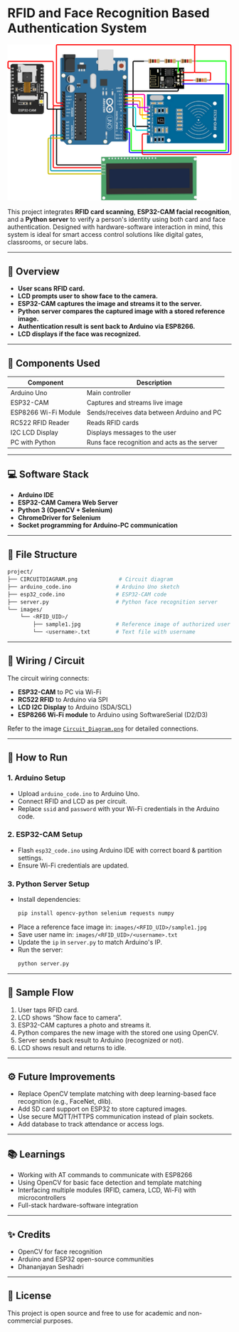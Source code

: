 # RFID and Face Recognition Based Authentication System

![System Circuit](./Circuit_Diagram.png)

This project integrates **RFID card scanning**, **ESP32-CAM facial recognition**, and a **Python server** to verify a person's identity using both card and face authentication. Designed with hardware-software interaction in mind, this system is ideal for smart access control solutions like digital gates, classrooms, or secure labs.

---

## 🧠 Overview

- **User scans RFID card.**
- **LCD prompts user to show face to the camera.**
- **ESP32-CAM captures the image and streams it to the server.**
- **Python server compares the captured image with a stored reference image.**
- **Authentication result is sent back to Arduino via ESP8266.**
- **LCD displays if the face was recognized.**

---

## 🔧 Components Used

| Component         | Description                      |
|------------------|----------------------------------|
| Arduino Uno       | Main controller                  |
| ESP32-CAM         | Captures and streams live image  |
| ESP8266 Wi-Fi Module | Sends/receives data between Arduino and PC |
| RC522 RFID Reader | Reads RFID cards                 |
| I2C LCD Display   | Displays messages to the user    |
| PC with Python    | Runs face recognition and acts as the server |

---

## 💻 Software Stack

- **Arduino IDE**
- **ESP32-CAM Camera Web Server**
- **Python 3 (OpenCV + Selenium)**
- **ChromeDriver for Selenium**
- **Socket programming for Arduino-PC communication**

---

## 📁 File Structure

```bash
project/
├── CIRCUITDIAGRAM.png             # Circuit diagram
├── arduino_code.ino              # Arduino Uno sketch
├── esp32_code.ino                # ESP32-CAM code
├── server.py                     # Python face recognition server
└── images/
    └── <RFID_UID>/
        ├── sample1.jpg           # Reference image of authorized user
        └── <username>.txt        # Text file with username
```

---

## 🔌 Wiring / Circuit

The circuit wiring connects:

- **ESP32-CAM** to PC via Wi-Fi  
- **RC522 RFID** to Arduino via SPI  
- **LCD I2C Display** to Arduino (SDA/SCL)  
- **ESP8266 Wi-Fi module** to Arduino using SoftwareSerial (D2/D3)  

Refer to the image [`Circuit_Diagram.png`](./Circuit_Diagram.png) for detailed connections.

---

## 🚀 How to Run

### 1. Arduino Setup
- Upload `arduino_code.ino` to Arduino Uno.
- Connect RFID and LCD as per circuit.
- Replace `ssid` and `password` with your Wi-Fi credentials in the Arduino code.

### 2. ESP32-CAM Setup
- Flash `esp32_code.ino` using Arduino IDE with correct board & partition settings.
- Ensure Wi-Fi credentials are updated.

### 3. Python Server Setup
- Install dependencies:
  ```bash
  pip install opencv-python selenium requests numpy
  ```
- Place a reference face image in: `images/<RFID_UID>/sample1.jpg`
- Save user name in: `images/<RFID_UID>/<username>.txt`
- Update the `ip` in `server.py` to match Arduino's IP.
- Run the server:
  ```bash
  python server.py
  ```

---

## 🧪 Sample Flow

1. User taps RFID card.
2. LCD shows “Show face to camera”.
3. ESP32-CAM captures a photo and streams it.
4. Python compares the new image with the stored one using OpenCV.
5. Server sends back result to Arduino (recognized or not).
6. LCD shows result and returns to idle.

---

## ⚙️ Future Improvements

- Replace OpenCV template matching with deep learning-based face recognition (e.g., FaceNet, dlib).
- Add SD card support on ESP32 to store captured images.
- Use secure MQTT/HTTPS communication instead of plain sockets.
- Add database to track attendance or access logs.

---

## 📚 Learnings

- Working with AT commands to communicate with ESP8266
- Using OpenCV for basic face detection and template matching
- Interfacing multiple modules (RFID, camera, LCD, Wi-Fi) with microcontrollers
- Full-stack hardware-software integration

---

## ✨ Credits

- OpenCV for face recognition  
- Arduino and ESP32 open-source communities  
- Dhananjayan Seshadri

---

## 📝 License

This project is open source and free to use for academic and non-commercial purposes.
